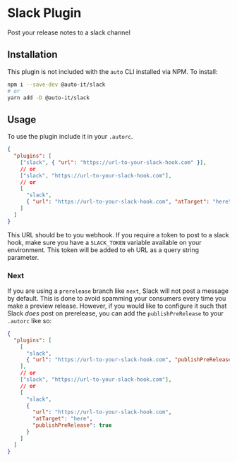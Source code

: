 # Slack Plugin

Post your release notes to a slack channel

## Installation

This plugin is not included with the `auto` CLI installed via NPM. To install:

```sh
npm i --save-dev @auto-it/slack
# or
yarn add -D @auto-it/slack
```

## Usage

To use the plugin include it in your `.autorc`.

```json
{
  "plugins": [
    ["slack", { "url": "https://url-to-your-slack-hook.com" }],
    // or
    ["slack", "https://url-to-your-slack-hook.com"],
    // or
    [
      "slack",
      { "url": "https://url-to-your-slack-hook.com", "atTarget": "here" }
    ]
  ]
}
```

This URL should be to you webhook. If you require a token to post to a slack hook, make sure you have a `SLACK_TOKEN` variable available on your environment. This token will be added to eh URL as a query string parameter.

### Next

If you are using a `prerelease` branch like `next`, Slack will not post a message by default. This is done to avoid spamming your consumers every time you make a preview release. However, if you would like to configure it such that Slack _does_ post on prerelease, you can add the `publishPreRelease` to your `.autorc` like so:

```json
{
  "plugins": [
    [
      "slack",
      { "url": "https://url-to-your-slack-hook.com", "publishPreRelease": true }
    ],
    // or
    ["slack", "https://url-to-your-slack-hook.com"],
    // or
    [
      "slack",
      {
        "url": "https://url-to-your-slack-hook.com",
        "atTarget": "here",
        "publishPreRelease": true
      }
    ]
  ]
}
```

